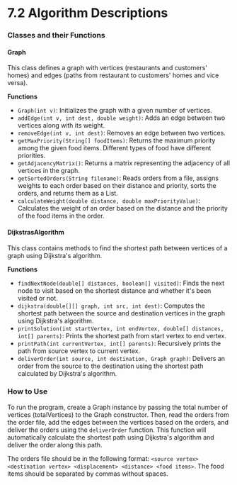 # 7.2 Algorithm Descriptions

### Classes and their Functions

#### Graph

This class defines a graph with vertices (restaurants and customers' homes) and edges (paths from restaurant to customers' homes and vice versa).

**Functions**

* `Graph(int v)`: Initializes the graph with a given number of vertices.
* `addEdge(int v, int dest, double weight)`: Adds an edge between two vertices along with its weight.
* `removeEdge(int v, int dest)`: Removes an edge between two vertices.
* `getMaxPriority(String[] foodItems)`: Returns the maximum priority among the given food items. Different types of food have different priorities.
* `getAdjacencyMatrix()`: Returns a matrix representing the adjacency of all vertices in the graph.
* `getSortedOrders(String filename)`: Reads orders from a file, assigns weights to each order based on their distance and priority, sorts the orders, and returns them as a List.
* `calculateWeight(double distance, double maxPriorityValue)`: Calculates the weight of an order based on the distance and the priority of the food items in the order.

#### DijkstrasAlgorithm

This class contains methods to find the shortest path between vertices of a graph using Dijkstra's algorithm.

**Functions**

* `findNextNode(double[] distances, boolean[] visited)`: Finds the next node to visit based on the shortest distance and whether it's been visited or not.
* `dijkstra(double[][] graph, int src, int dest)`: Computes the shortest path between the source and destination vertices in the graph using Dijkstra's algorithm.
* `printSolution(int startVertex, int endVertex, double[] distances, int[] parents)`: Prints the shortest path from start vertex to end vertex.
* `printPath(int currentVertex, int[] parents)`: Recursively prints the path from source vertex to current vertex.
* `deliverOrder(int source, int destination, Graph graph)`: Delivers an order from the source to the destination using the shortest path calculated by Dijkstra's algorithm.

### How to Use

To run the program, create a Graph instance by passing the total number of vertices (totalVertices) to the Graph constructor. Then, read the orders from the order file, add the edges between the vertices based on the orders, and deliver the orders using the `deliverOrder` function. This function will automatically calculate the shortest path using Dijkstra's algorithm and deliver the order along this path.

The orders file should be in the following format: `<source vertex> <destination vertex> <displacement> <distance> <food items>`. The food items should be separated by commas without spaces.
